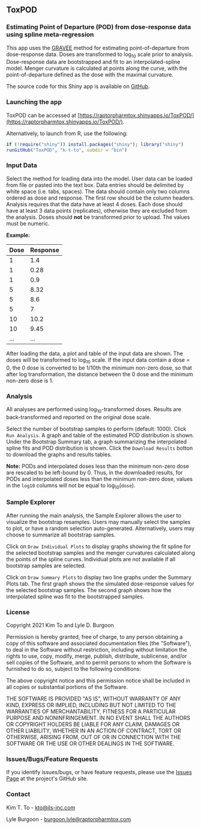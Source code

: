 ## ToxPOD 
### Estimating Point of Departure (POD) from dose-response data using spline meta-regression

This app uses the [GRAVEE](https://github.com/k-t-to/gravee) method for estimating point-of-departure from dose-response data. Doses are transformed to log<sub>10</sub> scale prior to analysis. Dose-response data are bootstrapped and fit to an interpolated-spline model. Menger curvature is calculated at points along the curve, with the point-of-departure defined as the dose with the maximal curvature. 

The source code for this Shiny app is available on [GitHub](https://github.com/k-t-to/ToxPOD).

### Launching the app 

ToxPOD can be accessed at  [https://raptorpharmtox.shinyapps.io/ToxPOD/](https://raptorpharmtox.shinyapps.io/ToxPOD/). 


Alternatively, to launch from R, use the following: 

```R
if (!require("shiny")) install.packages("shiny"); library("shiny")
runGitHub("ToxPOD", "k-t-to", subdir = "bin")
```

### Input Data   

Select the method for loading data into the model. User data can be loaded from file or pasted into the text box. Data entries should be delimited by white space (i.e. tabs, spaces).  The data should contain only two columns ordered as dose and response. The first row should be the column headers. Analysis requires that the data have at least 4 doses. Each dose should have at least 3 data points (replicates), otherwise they are excluded from the analysis. Doses should **not** be transformed prior to upload. The values must be numeric. 

**Example:**

| Dose  | Response |
| --------- | --------- |
| 1  | 1.4  |
| 1  | 0.28  |
| 1  | 0.9  |
| 5  | 8.32  |
| 5  | 8.6  |
| 5  | 7  |
| 10  | 10.2  |
| 10  | 9.45  |
|...|...|

After loading the data, a plot and table of the input data are shown. The doses will be transformed to log<sub>10</sub> scale.  If the input data contain a dose = 0, the 0 dose is converted to be 1/10th the minimum non-zero dose, so that after log transformation, the distance between the 0 dose and the minimum non-zero dose is 1.  

### Analysis

All analyses are performed using log<sub>10</sub>-transformed doses. Results are back-transformed and reported on the original dose scale.  

Select the number of bootstrap samples to perform (default: 1000). Click `Run Analysis`. A graph and table of the estimated POD distribution is shown. Under the Bootstrap Summary tab, a graph summarizing the interpolated spline fits and POD distribution is shown. Click the `Download Results` botton to download the graphs and results tables.

**Note:** PODs and interpolated doses less than the minimum non-zero dose are rescaled to be left-bound by 0. Thus, in the downloaded results, for PODs and interpolated doses less than the minimum non-zero dose, values in the `log10` columns will not be equal to log<sub>10</sub>(`dose`). 

### Sample Explorer

After running the main analysis, the Sample Explorer allows the user to visualize the bootstrap resamples. Users may manually select the samples to plot, or have a random selection auto-generated. Alternatively, users may choose to summarize all bootstrap samples.  

Click on `Draw Individual Plots` to display graphs showing the fit spline for the selected bootstrap samples and the menger curvatures calculated along the points of the spline curves. Individual plots are not available if all bootstrap samples are selected. 

Click on `Draw Summary Plots` to display two line graphs under the Summary Plots tab. The first graph shows the the simulated dose-response values for the selected bootstrap samples. The second graph shows how the interpolated spline was fit to the bootstrapped samples. 

### License

Copyright 2021 Kim To and Lyle D. Burgoon

Permission is hereby granted, free of charge, to any person obtaining a copy of this software and associated documentation files (the "Software"), to deal in the Software without restriction, including without limitation the rights to use, copy, modify, merge, publish, distribute, sublicense, and/or sell copies of the Software, and to permit persons to whom the Software is furnished to do so, subject to the following conditions:

The above copyright notice and this permission notice shall be included in all copies or substantial portions of the Software.

THE SOFTWARE IS PROVIDED "AS IS", WITHOUT WARRANTY OF ANY KIND, EXPRESS OR IMPLIED, INCLUDING BUT NOT LIMITED TO THE WARRANTIES OF MERCHANTABILITY, FITNESS FOR A PARTICULAR PURPOSE AND NONINFRINGEMENT. IN NO EVENT SHALL THE AUTHORS OR COPYRIGHT HOLDERS BE LIABLE FOR ANY CLAIM, DAMAGES OR OTHER LIABILITY, WHETHER IN AN ACTION OF CONTRACT, TORT OR OTHERWISE, ARISING FROM, OUT OF OR IN CONNECTION WITH THE SOFTWARE OR THE USE OR OTHER DEALINGS IN THE SOFTWARE.

### Issues/Bugs/Feature Requests

If you identify issues/bugs, or have feature requests, please use the [Issues Page](https://github.com/k-t-to/ToxPOD/issues) at the project's GitHub site.

### Contact

Kim T. To - [kto@ils-inc.com](kto@ils-inc.com)

Lyle Burgoon - [burgoon.lyle@raptorpharmtox.com](burgoon.lyle@raptorpharmtox.com)
